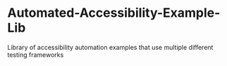 # Automated-Accessibility-Example-Lib
Library of accessibility automation examples that use multiple different testing frameworks
